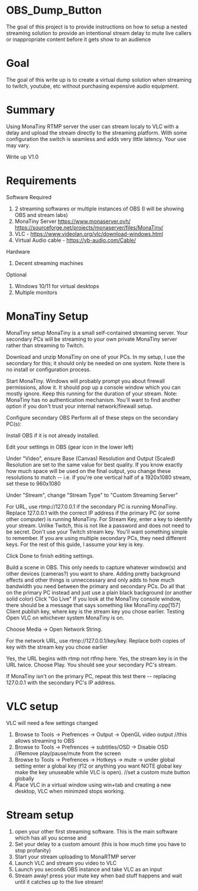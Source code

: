 # OBS_Dump_Button
The goal of this project is to provide instructions on how to setup a nested streaming solution to provide an intentional stream delay to mute live callers or inappropriate content before it gets show to an audience  

# Goal
The goal of this write up is to create a virtual dump solution when streaming to twitch, youtube, etc without purchasing expensive audio equipment.

# Summary
Using MonaTiny RTMP server the user can stream localy to VLC with a delay and upload the stream directly to the streaming platform. With some configuration the switch is seamless and adds very little latency. Your use may vary. 

Write up V1.0 

# Requirements 

Software Required
1. 2 streaming softwares or multiple instances of OBS (I will be showing OBS and stream labs)
2. MonaTiny Server https://www.monaserver.ovh/  https://sourceforge.net/projects/monaserver/files/MonaTiny/
3. VLC - https://www.videolan.org/vlc/download-windows.html
4. Virtual Audio cable - https://vb-audio.com/Cable/

Hardware
1. Decent streaming machines

Optional
1. Windows 10/11 for virtual desktops
2. Multiple monitors

# MonaTiny Setup

MonaTiny setup
MonaTiny is a small self-contained streaming server. Your secondary PCs will be streaming to your own private MonaTiny server rather than streaming to Twitch.

Download and unzip MonaTiny on one of your PCs. In my setup, I use the secondary for this; it should only be needed on one system. Note there is no install or configuration process.

Start MonaTiny. Windows will probably prompt you about firewall permissions, allow it. It should pop up a console window which you can mostly ignore. Keep this running for the duration of your stream.
Note: MonaTiny has no authentication mechanism. You'll want to find another option if you don't trust your internal network/firewall setup.

Configure secondary OBS
Perform all of these steps on the secondary PC(s):

Install OBS if it is not already installed.

Edit your settings in OBS (gear icon in the lower left)

Under "Video", ensure Base (Canvas) Resolution and Output (Scaled) Resolution are set to the same value for best quality. If you know exactly how much space will be used on the final output, you change these resolutions to match -- i.e. if you're one vertical half of a 1920x1080 stream, set these to 960x1080

Under "Stream", change "Stream Type" to "Custom Streaming Server"

For URL, use rtmp://127.0.0.1 if the secondary PC is running MonaTiny. Replace 127.0.0.1 with the correct IP address if the primary PC (or some other computer) is running MonaTiny.
For Stream Key, enter a key to identify your stream. Unlike Twitch, this is not like a password and does not need to be secret. Don't use your Twitch stream key. You'll want something simple to remember.
If you are using multiple secondary PCs, they need different keys.
For the rest of this guide, I assume your key is key.

Click Done to finish editing settings.

Build a scene in OBS.
This only needs to capture whatever window(s) and other devices (cameras?) you want to share.
Adding pretty background effects and other things is unneccessary and only adds to how much bandwidth you need between the primary and secondary PCs. Do all that on the primary PC instead and just use a plain black background (or another solid color)
Click "Go Live"
If you look at the MonaTiny console window, there should be a message that says something like
MonaTiny.cpp[157] Client publish key, where key is the stream key you chose earlier.
Testing
Open VLC on whichever system MonaTiny is on.

Choose Media -> Open Network String.

For the network URL, use rtmp://127.0.0.1/key/key. Replace both copies of key with the stream key you chose earlier

Yes, the URL begins with rtmp not rtfmp here.
Yes, the stream key is in the URL twice.
Choose Play. You should see your secondary PC's stream.

If MonaTiny isn't on the primary PC, repeat this test there -- replacing 127.0.0.1 with the secondary PC's IP address.

# VLC setup

VLC will need a few settings changed 

1. Browse to Tools -> Prefrences -> Output -> OpenGL video output //this allows streaming to OBS 
2. Browse to Tools -> Prefrences -> subtitles/OSD -> Disable OSD //Remove play/pause/mute from the screen
3.  Browse to Tools -> Prefrences -> Hotkeys -> mute -> under global setting enter a global key (f12 or anything you want NOTE global key make the key unuseable while VLC is open). //set a custom mute button globally
4.  Place VLC in a virtual window using win+tab and creating a new desktop, VLC when minimzed stops working. 

# Stream setup
1. open your other first streaming software. This is the main software which has all you scense and 
2. Set your delay to a custom amount (this is how much time you have to stop profanity)
3. Start your stream uploading to MonaRTMP server
4. Launch VLC and stream you video to VLC
5. Launch you seconds OBS instance and take VLC as an input
6. Stream away! press your mute key when bad stuff happens and wait until it catches up to the live stream!


